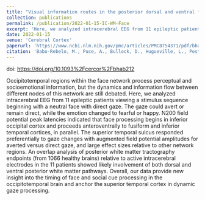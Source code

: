 ```yaml
---
title: "Visual information routes in the posterior dorsal and ventral face network studied with intracranial neurophysiology and white matter tract endpoints"
collection: publications
permalink: /publication/2022-01-15-IC-WM-Face
excerpt: 'Here, we analyzed intracerebral EEG from 11 epileptic patients viewing a stimulus sequence beginning with a neutral face with direct gaze. An overlap analysis of posterior white matter tractography endpoints (from 1066 healthy brains) relative to active intracerebral electrodes in the 11 patients showed likely involvement of both dorsal and ventral posterior white matter pathways.'
date: 2022-01-15
venue: 'Cerebral Cortex'
paperurl: 'https://www.ncbi.nlm.nih.gov/pmc/articles/PMC8754371/pdf/bhab212.pdf'
citation: 'Babo-Rebelo, M., Puce, A., Bullock, D., Hugueville, L., Pestilli, F., Adam, C., ... & George, N. (2022). Visual information routes in the posterior dorsal and ventral face network studied with intracranial neurophysiology and white matter tract endpoints. <i>Cerebral Cortex</i>, 32(2), 342-366.'
---
```

doi: https://doi.org/10.1093%2Fcercor%2Fbhab212

Occipitotemporal regions within the face network process perceptual and socioemotional information, but the dynamics and information flow between different nodes of this network are still debated. Here, we analyzed intracerebral EEG from 11 epileptic patients viewing a stimulus sequence beginning with a neutral face with direct gaze. The gaze could avert or remain direct, while the emotion changed to fearful or happy. N200 field potential peak latencies indicated that face processing begins in inferior occipital cortex and proceeds anteroventrally to fusiform and inferior temporal cortices, in parallel. The superior temporal sulcus responded preferentially to gaze changes with augmented field potential amplitudes for averted versus direct gaze, and large effect sizes relative to other network regions. An overlap analysis of posterior white matter tractography endpoints (from 1066 healthy brains) relative to active intracerebral electrodes in the 11 patients showed likely involvement of both dorsal and ventral posterior white matter pathways. Overall, our data provide new insight into the timing of face and social cue processing in the occipitotemporal brain and anchor the superior temporal cortex in dynamic gaze processing.


